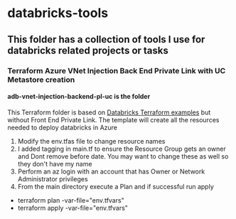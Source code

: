 # databricks-tools
## This folder has a collection of tools I use for databricks related projects or tasks
### Terraform Azure VNet Injection Back End Private Link with UC Metastore creation 
#### adb-vnet-injection-backend-pl-uc  is the folder
This Terraform folder is based on [Databricks Terraform examples](https://github.com/databricks/terraform-databricks-examples/tree/main/examples/adb-with-private-link-standard) but without Front End Private Link.  The template will create all the resources needed to deploy databricks in Azure
1. Modify the env.tfas file to change resource names
2. I added tagging in main.tf to ensure the Resource Group gets an owner and Dont remove before date.  You may want to change these as well so they don't have my name
3. Perform an az login with an account that has Owner  or Network Administrator privileges
4. From the main directory execute a Plan and if successful run apply
* terraform plan -var-file="env.tfvars"
* terraform apply -var-file="env.tfvars"
